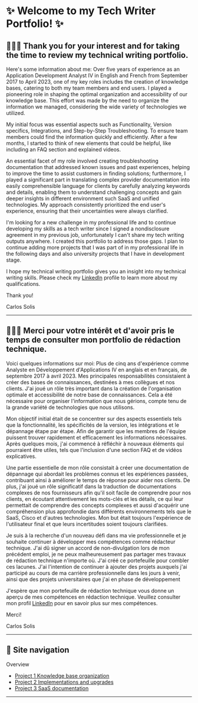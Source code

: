 # ✨ Welcome to my Tech Writer Portfolio! ✨


## 👩🏻‍💻 Thank you for your interest and for taking the time to review my technical writing portfolio.

Here's some information about me: Over five years of experience as an Application Development Analyst IV in English and French from September 2017 to April 2023, one of my key roles includes the creation of knowledge bases, catering to both my team members and end users. I played a pioneering role in shaping the optimal organization and accessibility of our knowledge base. This effort was made by the need to organize the information we managed, considering the wide variety of technologies we utilized.

My initial focus was essential aspects such as Functionality, Version specifics, Integrations, and Step-by-Step Troubleshooting. To ensure team members could find the information quickly and efficiently. After a few months, I started to think of new elements that could be helpful, like including an FAQ section and explained videos.

An essential facet of my role involved creating troubleshooting documentation that addressed known issues and past experiences, helping to improve the time to assist customers in finding solutions; furthermore, I played a significant part in translating complex provider documentation into easily comprehensible language for clients by carefully analyzing keywords and details, enabling them to understand challenging concepts and gain deeper insights in different environment such SaaS and unified technologies. My approach consistently prioritized the end user's experience, ensuring that their uncertainties were always clarified.

I'm looking for a new challenge in my professional life and to continue developing my skills as a tech writer since I signed a nondisclosure agreement in my previous job, unfortunately I can't share my tech writing outputs anywhere. I created this portfolio to address those gaps. I plan to continue adding more projects that I was part of in my professional life in the following days and also university projects that I have in development stage. 

I hope my technical writing portfolio gives you an insight into my technical writing skills. Please check my [LinkedIn](https://www.linkedin.com/in/carlos-solis-4a5516274/) profile to learn more about my qualifications.

Thank you!

Carlos Solis

---

## 👩🏻‍💻 Merci pour votre intérêt et d'avoir pris le temps de consulter mon portfolio de rédaction technique.

Voici quelques informations sur moi: Plus de cinq ans d'expérience comme Analyste en Développement d'Applications IV en anglais et en français, de septembre 2017 à avril 2023. Mes principales responsabilités consistaient à créer des bases de connaissances, destinées à mes collègues et nos clients. J'ai joué un rôle très important dans la création de l'organisation optimale et accessibilité de notre base de connaissances. Cela a été nécessaire pour organiser l'information que nous gérions, compte tenu de la grande variété de technologies que nous utilisons.

Mon objectif initial était de se concentrer sur des aspects essentiels tels que la fonctionnalité, les spécificités de la version, les intégrations et le dépannage étape par étape. Afin de garantir que les membres de l'équipe puissent trouver rapidement et efficacement les informations nécessaires. Après quelques mois, j'ai commencé à réfléchir à nouveaux éléments qui pourraient être utiles, tels que l'inclusion d'une section FAQ et de vidéos explicatives.

Une partie essentielle de mon rôle consistait à créer une documentation de dépannage qui abordait les problèmes connus et les expériences passées, contribuant ainsi à améliorer le temps de réponse pour aider nos clients. De plus, j'ai joué un rôle significatif dans la traduction de documentations complexes de nos fournisseurs afin qu'il soit facile de comprendre pour nos clients, en écoutant attentivement les mots-clés et les détails, ce qui leur permettait de comprendre des concepts complexes et aussi d'acquérir une compréhension plus approfondie dans différents environnements tels que le SaaS, Cisco et d'autres technologies. Mon but était toujours l'expérience de l'utilisateur final et que leurs incertitudes soient toujours clarifiées.

Je suis à la recherche d'un nouveau défi dans ma vie professionnelle et je souhaite continuer à développer mes compétences comme rédacteur technique. J'ai dû signer un accord de non-divulgation lors de mon précédent emploi, je ne peux malheureusement pas partager mes travaux de rédaction technique n'importe où. J'ai créé ce portefeuille pour combler ces lacunes. J'ai l'intention de continuer à ajouter des projets auxquels j'ai participé au cours de ma carrière professionnelle dans les jours à venir, ainsi que des projets universitaires que j'ai en phase de développement

J'espère que mon portefeuille de rédaction technique vous donne un aperçu de mes compétences en rédaction technique. Veuillez consulter mon profil [LinkedIn](https://www.linkedin.com/in/carlos-solis-4a5516274/) pour en savoir plus sur mes compétences.

Merci!

Carlos Solis

---

## 📍 Site navigation

Overview

- [Project 1 Knowledge base organization](https://github.com/carlossolis2706/Tech-Writer-Portfolio/blob/main/Sample-1-overview.md)
- [Project 2 Implementations and upgrades](https://github.com/carlossolis2706/Tech-Writer-Portfolio/blob/main/Sample-2-overview.md)
- [Project 3 SaaS documentation](https://github.com/carlossolis2706/Tech-Writer-Portfolio/blob/main/Sample-3-overview.md)

---




